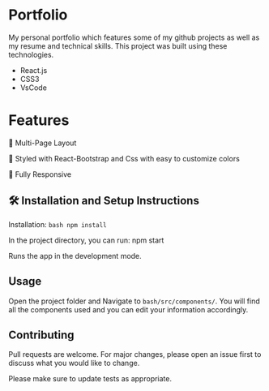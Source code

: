 # Portfolio 

My personal portfolio which features some of my github projects as well as my resume and technical skills.
This project was built using these technologies.

* React.js
* CSS3
* VsCode

# Features
📖 Multi-Page Layout

🎨 Styled with React-Bootstrap and Css with easy to customize colors

📱 Fully Responsive

## 🛠 Installation and Setup Instructions
Installation: ```bash npm install```

In the project directory, you can run: npm start

Runs the app in the development mode.



## Usage

Open the project folder and Navigate to ```bash/src/components/```.
You will find all the components used and you can edit your information accordingly.
## Contributing

Pull requests are welcome. For major changes, please open an issue first
to discuss what you would like to change.

Please make sure to update tests as appropriate.